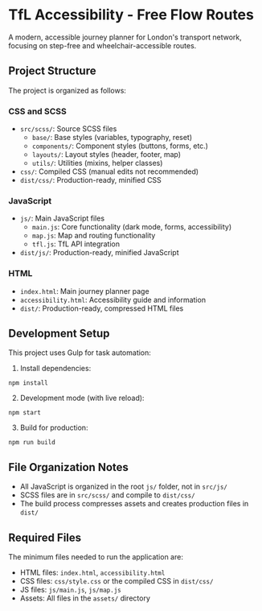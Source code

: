 # TfL Accessibility - Free Flow Routes

A modern, accessible journey planner for London's transport network, focusing on step-free and wheelchair-accessible routes.

## Project Structure

The project is organized as follows:

### CSS and SCSS

- `src/scss/`: Source SCSS files
  - `base/`: Base styles (variables, typography, reset)
  - `components/`: Component styles (buttons, forms, etc.)
  - `layouts/`: Layout styles (header, footer, map)
  - `utils/`: Utilities (mixins, helper classes)
- `css/`: Compiled CSS (manual edits not recommended)
- `dist/css/`: Production-ready, minified CSS

### JavaScript

- `js/`: Main JavaScript files
  - `main.js`: Core functionality (dark mode, forms, accessibility)
  - `map.js`: Map and routing functionality
  - `tfl.js`: TfL API integration
- `dist/js/`: Production-ready, minified JavaScript

### HTML

- `index.html`: Main journey planner page
- `accessibility.html`: Accessibility guide and information
- `dist/`: Production-ready, compressed HTML files

## Development Setup

This project uses Gulp for task automation:

1. Install dependencies:
```
npm install
```

2. Development mode (with live reload):
```
npm start
```

3. Build for production:
```
npm run build
```

## File Organization Notes

- All JavaScript is organized in the root `js/` folder, not in `src/js/`
- SCSS files are in `src/scss/` and compile to `dist/css/`
- The build process compresses assets and creates production files in `dist/`

## Required Files

The minimum files needed to run the application are:

- HTML files: `index.html`, `accessibility.html`
- CSS files: `css/style.css` or the compiled CSS in `dist/css/`
- JS files: `js/main.js`, `js/map.js`
- Assets: All files in the `assets/` directory 